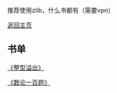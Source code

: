 推荐使用zlib，什么书都有（需要vpn）

[返回主页](https://zjr9898.github.io/)

## 书单

[《整型溢出》](https://zjr9898.github.io/Books/%E6%95%B4%E5%9E%8B%E6%BA%A2%E5%87%BA%EF%BC%9A%E4%BF%A1%E6%81%AF%E5%AD%A6%E7%AB%9E%E8%B5%9B%E7%9A%84%E5%8F%91%E5%B1%95%EF%BC%8C%E7%B9%81%E8%8D%A3%E4%B8%8E%E8%A1%B0%E9%80%80_%E4%BF%AE%E8%AE%A2%E7%89%88.pdf)

[《数论一百题》](https://zjr9898.github.io/Books/%E6%95%B0%E8%AE%BA100%E9%A2%98.pdf)
